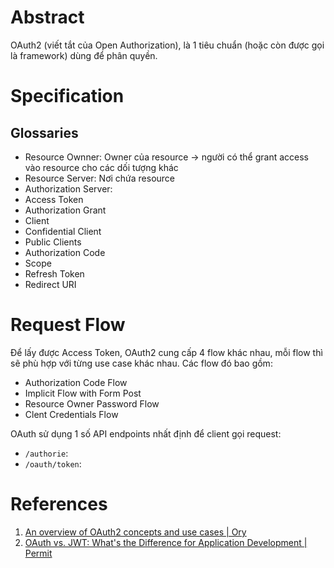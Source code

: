 ---
---

# Abstract

OAuth2 (viết tắt của Open Authorization), là 1 tiêu chuẩn (hoặc còn được gọi là framework) dùng để phân quyền.

# Specification

## Glossaries

- Resource Ownner: Owner của resource -> người có thể grant access vào resource cho các dối tượng khác
- Resource Server: Nơi chứa resource
- Authorization Server: 
- Access Token
- Authorization Grant
- Client
- Confidential Client
- Public Clients
- Authorization Code
- Scope
- Refresh Token
- Redirect URI

# Request Flow


Để lấy được Access Token, OAuth2 cung cấp 4 flow khác nhau, mỗi flow thì sẽ phù hợp với từng use case khác nhau.
Các flow đó bao gồm:
- Authorization Code Flow
- Implicit Flow with Form Post
- Resource Owner Password Flow
- Clent Credentials Flow

OAuth sử dụng 1 số API endpoints nhất định để client gọi request:
- `/authorie`: 
- `/oauth/token`:
# References
1. [An overview of OAuth2 concepts and use cases | Ory](https://www.ory.sh/docs/oauth2-oidc/overview/oauth2-concepts)
2. [OAuth vs. JWT: What's the Difference for Application Development | Permit](https://www.permit.io/blog/differences-between-oauth-vs-jwt)